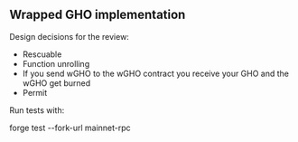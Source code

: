 ## Wrapped GHO implementation

Design decisions for the review:

- Rescuable
- Function unrolling
- If you send wGHO to the wGHO contract you receive your GHO and the wGHO get burned
- Permit

Run tests with:

forge test --fork-url mainnet-rpc